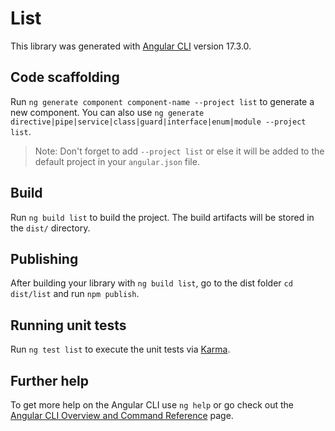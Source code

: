 # List

This library was generated with [Angular CLI](https://github.com/angular/angular-cli) version 17.3.0.

## Code scaffolding

Run `ng generate component component-name --project list` to generate a new component. You can also use `ng generate directive|pipe|service|class|guard|interface|enum|module --project list`.
> Note: Don't forget to add `--project list` or else it will be added to the default project in your `angular.json` file. 

## Build

Run `ng build list` to build the project. The build artifacts will be stored in the `dist/` directory.

## Publishing

After building your library with `ng build list`, go to the dist folder `cd dist/list` and run `npm publish`.

## Running unit tests

Run `ng test list` to execute the unit tests via [Karma](https://karma-runner.github.io).

## Further help

To get more help on the Angular CLI use `ng help` or go check out the [Angular CLI Overview and Command Reference](https://angular.io/cli) page.
